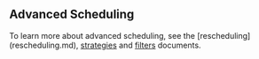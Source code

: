 <!--[metadata]>
+++
title = "Docker Swarm Scheduling"
description = "Swarm: a Docker-native clustering system"
keywords = ["docker, swarm, clustering, scheduling"]
[menu.main]
parent="smn_workw_swarm"
+++
<![end-metadata]-->

## Advanced Scheduling

To learn more about advanced scheduling, see the [rescheduling]
(rescheduling.md), [strategies](strategy.md) and [filters](filter.md)
documents.


